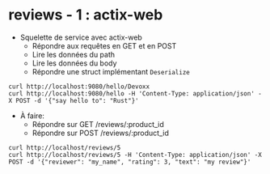 # reviews - 1 : actix-web

* Squelette de service avec actix-web
  * Répondre aux requêtes en GET et en POST
  * Lire les données du path
  * Lire les données du body
  * Répondre une struct implémentant `Deserialize`

```
curl http://localhost:9080/hello/Devoxx
curl http://localhost:9080/hello -H 'Content-Type: application/json' -X POST -d '{"say hello to": "Rust"}'
```

* À faire:
  * Répondre sur GET /reviews/:product_id
  * Répondre sur POST /reviews/:product_id

```
curl http://localhost/reviews/5
curl http://localhost/reviews/5 -H 'Content-Type: application/json' -X POST -d '{"reviewer": "my_name", "rating": 3, "text": "my review"}'
```
